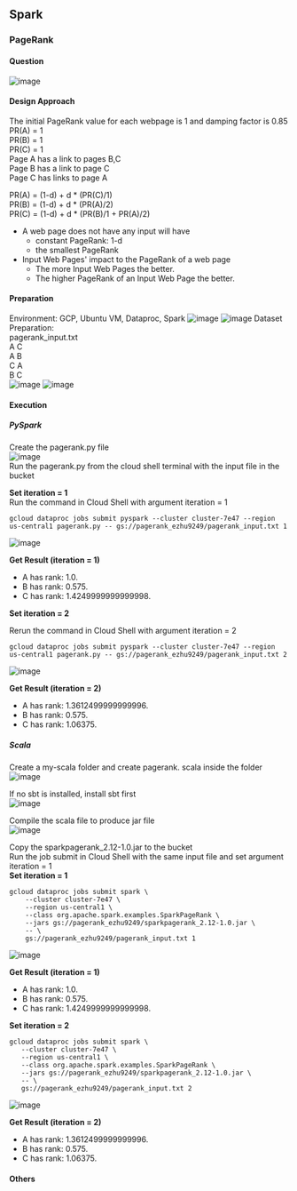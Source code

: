 ## Spark
### PageRank
#### Question
![image](https://github.com/elly-zhu/Cloud-Computing/assets/22209839/290cd074-5319-42c3-aae9-29a03bc4b640)
#### Design Approach
The initial PageRank value for each webpage is 1 and damping factor is 0.85
PR(A) = 1  
PR(B) = 1  
PR(C) = 1  
Page A has a link to pages B,C  
Page B has a link to page C  
Page C has links to page A  

PR(A) = (1-d) + d * (PR(C)/1)  
PR(B) = (1-d) + d * (PR(A)/2)  
PR(C) = (1-d) + d * (PR(B)/1 + PR(A)/2)  


- A web page does not have any input will have
  - constant PageRank: 1-d
  - the smallest PageRank
- Input Web Pages' impact to the PageRank of a web page
  - The more Input Web Pages the better.
  - The higher PageRank of an Input Web Page the better.

#### Preparation
Environment: 
GCP, Ubuntu VM, Dataproc, Spark 
![image](https://github.com/elly-zhu/Cloud-Computing/assets/22209839/bdb5be72-945d-49f8-b062-c7f1d34a054f)
![image](https://github.com/elly-zhu/Cloud-Computing/assets/22209839/9ec68005-a2a5-477a-a4b0-a389882adc0d)
Dataset Preparation:  
pagerank_input.txt  
A C  
A B  
C A  
B C  
![image](https://github.com/elly-zhu/Cloud-Computing/assets/22209839/3ac29e84-8e36-4e4c-a419-323d46f7bebf)
![image](https://github.com/elly-zhu/Cloud-Computing/assets/22209839/77765432-e3c0-4f27-99db-b30073298672)

#### Execution
##### PySpark
Create the pagerank.py file  
![image](https://github.com/elly-zhu/Cloud-Computing/assets/22209839/4d754b7d-123b-43a0-9018-71e676ec78b6)  
Run the pagerank.py from the cloud shell terminal with the input file in the bucket  

**Set iteration = 1**  
Run the command in Cloud Shell with argument iteration = 1  
```
gcloud dataproc jobs submit pyspark --cluster cluster-7e47 --region us-central1 pagerank.py -- gs://pagerank_ezhu9249/pagerank_input.txt 1
```  

![image](https://github.com/elly-zhu/Cloud-Computing/assets/22209839/c1373faf-9122-4e14-b1fe-97d9fc90da70)

**Get Result (iteration = 1)**  
 - A has rank: 1.0. 
 - B has rank: 0.575.  
 - C has rank: 1.4249999999999998.

**Set iteration = 2**  

Rerun the command in Cloud Shell with argument iteration = 2  
```
gcloud dataproc jobs submit pyspark --cluster cluster-7e47 --region us-central1 pagerank.py -- gs://pagerank_ezhu9249/pagerank_input.txt 2
```  

![image](https://github.com/elly-zhu/Cloud-Computing/assets/22209839/e093f650-a5d1-47d1-a2b7-40ee56ffd485)

**Get Result (iteration = 2)**  
 - A has rank: 1.3612499999999996.
 - B has rank: 0.575.
 - C has rank: 1.06375.

##### Scala
Create a my-scala folder and create pagerank. scala inside the folder  
![image](https://github.com/elly-zhu/Cloud-Computing/assets/22209839/f72125db-6cba-4b8e-93af-cba3372c6c30)  

If no sbt is installed, install sbt first  
![image](https://github.com/elly-zhu/Cloud-Computing/assets/22209839/b1c76dd5-ac4c-474c-9b3b-2b4456ed4279)  

Compile the scala file to produce jar file  
![image](https://github.com/elly-zhu/Cloud-Computing/assets/22209839/4882ec5b-f91a-4c28-b1bf-ab4fa8959aab)  

Copy the sparkpagerank_2.12-1.0.jar to the bucket  
Run the job submit in Cloud Shell with the same input file and set argument iteration = 1   
**Set iteration = 1**  
```
gcloud dataproc jobs submit spark \
    --cluster cluster-7e47 \
    --region us-central1 \
    --class org.apache.spark.examples.SparkPageRank \
    --jars gs://pagerank_ezhu9249/sparkpagerank_2.12-1.0.jar \
    -- \
    gs://pagerank_ezhu9249/pagerank_input.txt 1
```

![image](https://github.com/elly-zhu/Cloud-Computing/assets/22209839/695ef01f-a2aa-4cd5-a68b-ee2bc4c62ca9)
 
**Get Result (iteration = 1)**  
 - A has rank: 1.0.
 - B has rank: 0.575.
 - C has rank: 1.4249999999999998.

 **Set iteration = 2**  
 ```
gcloud dataproc jobs submit spark \
    --cluster cluster-7e47 \
    --region us-central1 \
    --class org.apache.spark.examples.SparkPageRank \
    --jars gs://pagerank_ezhu9249/sparkpagerank_2.12-1.0.jar \
    -- \
    gs://pagerank_ezhu9249/pagerank_input.txt 2
```
![image](https://github.com/elly-zhu/Cloud-Computing/assets/22209839/bf5f63ed-77d3-4c08-b74b-3648a05f8a93)

**Get Result (iteration = 2)**  
 - A has rank: 1.3612499999999996.
 - B has rank: 0.575.
 - C has rank: 1.06375.

#### Others
